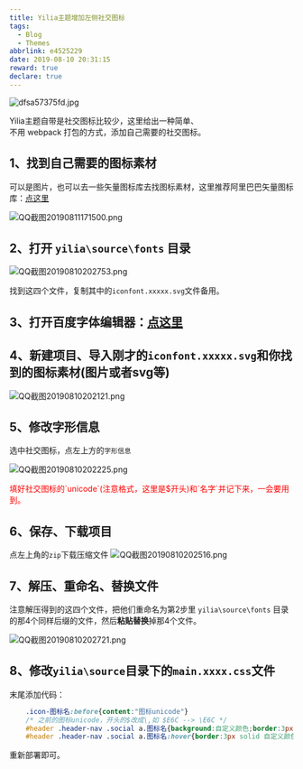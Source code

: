 ```yaml
---
title: Yilia主题增加左侧社交图标
tags:
  - Blog
  - Themes
abbrlink: e4525229
date: 2019-08-10 20:31:15
reward: true
declare: true
---
```


![dfsa57375fd.jpg](https://cdn.anyway1314.cn/imagedfsa57375fd.jpg-title)

Yilia主题自带是社交图标比较少，这里给出一种简单、  
不用 webpack 打包的方式，添加自己需要的社交图标。
<!-- more -->
## 1、找到自己需要的图标素材
可以是图片，也可以去一些矢量图标库去找图标素材，这里推荐阿里巴巴矢量图标库：[<u>点这里</u>](https://www.iconfont.cn/)  

![QQ截图20190811171500.png](https://cdn.anyway1314.cn/imageQQ截图20190811171500.png)

## 2、打开 `yilia\source\fonts` 目录

![QQ截图20190810202753.png](https://cdn.anyway1314.cn/imageQQ截图20190810202753.png)

找到这四个文件，复制其中的`iconfont.xxxxx.svg`文件备用。

## 3、打开百度字体编辑器：[<u>点这里</u>](http://fontstore.baidu.com/static/editor/index.html)
## 4、新建项目、导入刚才的`iconfont.xxxxx.svg`和你找到的图标素材(图片或者svg等)

![QQ截图20190810202121.png](https://cdn.anyway1314.cn/imageQQ截图20190810202121.png)

## 5、修改字形信息
选中社交图标，点左上方的`字形信息`

![QQ截图20190810202225.png](https://cdn.anyway1314.cn/imageQQ截图20190810202225.png)

<p style="color : red">填好社交图标的`unicode`(注意格式，这里是$开头)和`名字`并记下来，一会要用到。</p>  

## 6、保存、下载项目
点左上角的`zip`下载压缩文件
![QQ截图20190810202516.png](https://cdn.anyway1314.cn/imageQQ截图20190810202516.png) 
## 7、解压、重命名、替换文件
注意解压得到的这四个文件，把他们重命名为第2步里 `yilia\source\fonts` 目录的那4个同样后缀的文件，然后**粘贴替换**掉那4个文件。

![QQ截图20190810202721.png](https://cdn.anyway1314.cn/imageQQ截图20190810202721.png)

## 8、修改`yilia\source`目录下的`main.xxxx.css`文件
末尾添加代码：
``` css
    .icon-图标名:before{content:"图标unicode"}
    /* 之前的图标unicode，开头的$改成\,如 $E6C --> \E6C */
    #header .header-nav .social a.图标名{background:自定义颜色;border:3px solid 自定义颜色}
    #header .header-nav .social a.图标名:hover{border:3px solid 自定义颜色}
```
重新部署即可。